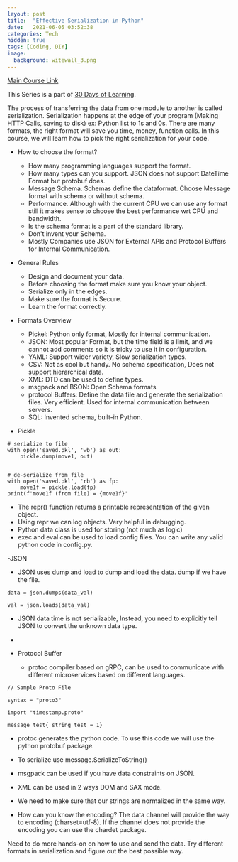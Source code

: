 ```yaml
---
layout: post
title:  "Effective Serialization in Python"
date:   2021-06-05 03:52:38
categories: Tech
hidden: true
tags: [Coding, DIY]
image:
  background: witewall_3.png
---
```


[Main Course Link](https://www.linkedin.com/learning/effective-serialization-with-python)

This Series is a part of [30 Days of Learning](https://www.notion.so/yogeshpandey/June-30-Days-of-Learning-65a60adfdd504eb2b989649fef13e6d2).


The process of transferring the data from one module to another is called serialization. Serialization happens at the edge of your program (Making HTTP Calls, saving to disk) ex: Python list to 1s and 0s. There are many formats, the right format will save you time, money, function calls. In this course, we will learn how to pick the right serialization for your code.


- How to choose the format? 
  
  - How many programming languages support the format.
  - How many types can you support. JSON does not support DateTime Format but protobuf does. 
  - Message Schema. Schemas define the dataformat. Choose Message format with schema or without schema. 
  - Performance. Although with the current CPU we can use any format still it makes sense to choose the best performance wrt CPU and bandwidth.
  - Is the schema format is a part of the standard library. 
  - Don't invent your Schema.
  - Mostly Companies use JSON for External APIs and Protocol Buffers for Internal Communication. 

- General Rules
  
  - Design and document your data. 
  - Before choosing the format make sure you know your object.
  - Serialize only in the edges.
  - Make sure the format is Secure. 
  - Learn the format correctly. 

- Formats Overview
  
  - Pickel: Python only format, Mostly for internal communication. 
  - JSON: Most popular Format, but the time field is a limit, and we cannot add comments so it is tricky to use it in configuration. 
  - YAML: Support wider variety, Slow serialization types.
  - CSV: Not as cool but handy. No schema specification, Does not support hierarchical data.
  - XML: DTD can be used to define types. 
  - msgpack and BSON: Open Schema formats
  - protocol Buffers: Define the data file and generate the serialization files. Very efficient. Used for internal communication between servers.
  - SQL: Invented schema, built-in Python.

- Pickle

```
# serialize to file
with open('saved.pkl', 'wb') as out:
    pickle.dump(move1, out)


# de-serialize from file
with open('saved.pkl', 'rb') as fp:
    move1f = pickle.load(fp)
print(f'move1f (from file) = {move1f}'

```

  - The repr() function returns a printable representation of the given object.
  - Using repr we can log objects. Very helpful in debugging.
  - Python data class is used for storing (not much as logic)
  - exec and eval can be used to load config files. You can write any valid python code in config.py.


-JSON

  - JSON uses dump and load to dump and load the data. dump if we have the file.

```
data = json.dumps(data_val)

val = json.loads(data_val)

```
  - JSON data time is not serializable, Instead, you need to explicitly tell JSON to convert the unknown data type.
  - 

- Protocol Buffer

  - protoc compiler based on gRPC, can be used to communicate with different microservices based on different languages. 

```
// Sample Proto File

syntax = "proto3"

import "timestamp.proto"

message test{ string test = 1}

```

  - protoc generates the python code. To use this code we will use the python protobuf package.
  - To serialize use message.SerializeToString()

- msgpack can be used if you have data constraints on JSON.

- XML can be used in 2 ways DOM and SAX mode. 

- We need to make sure that our strings are normalized in the same way.

- How can you know the encoding? The data channel will provide the way to encoding (charset=utf-8). If the channel does not provide the encoding you can use the chardet package. 

Need to do more hands-on on how to use and send the data. Try different formats in serialization and figure out the best possible way. 